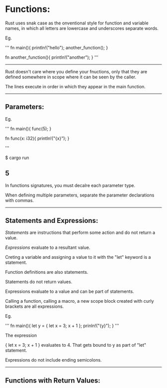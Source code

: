 # Functions:

Rust uses snak case as the onventional style for function and variable names, in which all letters are lowercase and underscores separate words.

Eg.

'''
fn main(){
  println!("hello");
  another_function();
}

fn another_function(){
  println!("another");
}
'''

----------------

Rust doesn't care where you define your fnuctions, only that they are defined somewhere in scope where it can be seen by the caller.

The lines execute in order in which they appear in the main function.

--------------

## Parameters:

Eg.

'''
fn main(){
  func(5);
}

fn func(x: i32){
  println!("{x}");
}

'''

$ cargo run

5
------------

In functions signatures, you must decalre each parameter type.

When defining multiple parameters, separate the parameter declarations with commas.

-------------

## Statements and Expressions:

_Statements_ are instructions that perform some action and do not return a value.

_Expressions_ evaluate to a resultant value.

Creting a variable and assigning a value to it with the "let" keyword is a statement.

Function definitions are also statements.

Statements do not return values.

Expressions evaluate to a value and can be part of statements.

Calling a function, calling a macro, a new scope block created with curly brackets are all expressions.

Eg.

'''
fn main(){
  let y = {
    let x = 3;
    x + 1
  };
  prinln!("{y}");
}
'''

The expression

{
  let x = 3;
  x + 1
}
evaluates to 4. That gets bound to y as part of "let" statement.

Expressions do not include ending semicolons.

-------------

## Functions with Return Values:

